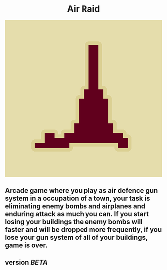
<h1 align="center">Air Raid</h1>
<p align="center">
  


<img src="Assets/Sprites/AirRaid.png"/>

Arcade game where you play as air defence gun system in a occupation of a town, your task is eliminating enemy bombs and airplanes and enduring attack as much you can. If you start losing your buildings the enemy bombs will faster and will be dropped more frequently, if you lose your gun system of all of your buildings, game is over.
-------
version *BETA*
-------

</p>



